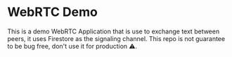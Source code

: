 # WebRTC Demo

This is a demo WebRTC Application that is use to exchange text between peers, it uses Firestore as the signaling channel. This repo is not guarantee to be bug free, don't use it for production ⚠.
